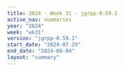 ```yaml
---
title: 2024 - Week 31 - jgrpp-0.59.1
active_nav: summaries
year: "2024"
week: "wk31"
version: "jgrpp-0.59.1"
start_date: "2024-07-29"
end_date: "2024-08-04"
layout: "summary"
---
```

